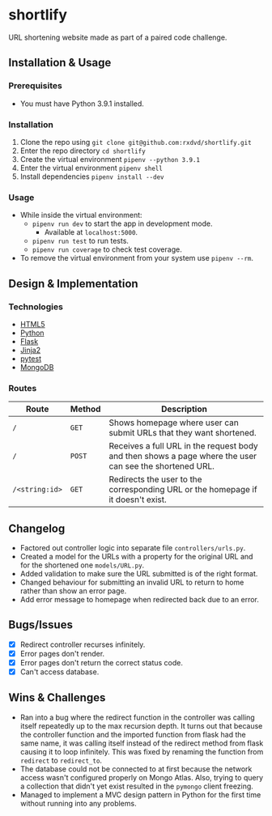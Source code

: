 # shortlify

URL shortening website made as part of a paired code challenge.

## Installation & Usage

### Prerequisites

* You must have Python 3.9.1 installed.

### Installation

1. Clone the repo using `git clone git@github.com:rxdvd/shortlify.git`
2. Enter the repo directory `cd shortlify`
3. Create the virtual environment `pipenv --python 3.9.1`
4. Enter the virtual environment `pipenv shell`
5. Install dependencies `pipenv install --dev`

### Usage

* While inside the virtual environment:
  * `pipenv run dev` to start the app in development mode.
    * Available at `localhost:5000`.
  * `pipenv run test` to run tests.
  * `pipenv run coverage` to check test coverage.
* To remove the virtual environment from your system use `pipenv --rm`.

## Design & Implementation

### Technologies

* [HTML5](https://developer.mozilla.org/en-US/docs/Glossary/HTML5)
* [Python](https://www.python.org/)
* [Flask](https://flask.palletsprojects.com/en/2.1.x/)
* [Jinja2](https://jinja.palletsprojects.com/en/2.10.x/)
* [pytest](https://docs.pytest.org/en/7.1.x/)
* [MongoDB](https://www.mongodb.com/)

### Routes

| Route          | Method | Description |
| -------------- | ------ | ----------- |
| `/`            | `GET`  | Shows homepage where user can submit URLs that they want shortened. |
| `/`            | `POST` | Receives a full URL in the request body and then shows a page where the user can see the shortened URL. |
| `/<string:id>` | `GET`  | Redirects the user to the corresponding URL or the homepage if it doesn't exist. |

## Changelog

* Factored out controller logic into separate file `controllers/urls.py`.
* Created a model for the URLs with a property for the original URL and for the shortened one `models/URL.py`.
* Added validation to make sure the URL submitted is of the right format.
* Changed behaviour for submitting an invalid URL to return to home rather than show an error page.
* Add error message to homepage when redirected back due to an error.

## Bugs/Issues

- [x] Redirect controller recurses infinitely.
- [x] Error pages don't render.
- [x] Error pages don't return the correct status code.
- [x] Can't access database.

## Wins & Challenges

* Ran into a bug where the redirect function in the controller was calling itself repeatedly up to the max recursion depth. It turns out that because the controller function and the imported function from flask had the same name, it was calling itself instead of the redirect method from flask causing it to loop infinitely. This was fixed by renaming the function from `redirect` to `redirect_to`.
* The database could not be connected to at first because the network access wasn't configured properly on Mongo Atlas. Also, trying to query a collection that didn't yet exist resulted in the `pymongo` client freezing.
* Managed to implement a MVC design pattern in Python for the first time without running into any problems.

